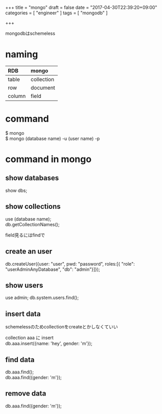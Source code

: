 +++
title = "mongo"
draft = false
date = "2017-04-30T22:39:20+09:00"
categories = [ "engineer" ]
tags = [ "mongodb" ]

+++

mongodbはschemeless  

# naming

| RDB      | mongo      |
|:---------|:-----------|
| table    | collection |
| row      | document   |
| column   | field      |

# command

$ mongo  
$ mongo (database name) -u (user name) -p

# command in mongo

## show databases

show dbs;  

## show collections

use (database name);  
db.getCollectionNames();  

field見るにはfindで  

## create an user

db.createUser({user: "user", pwd: "password", roles:[{ "role": "userAdminAnyDatabase", "db": "admin"}]});

## show users

use admin;
db.system.users.find();

## insert data

schemelessのためcollectionをcreateとかしなくていい  

collection aaa に insert  
db.aaa.insert({name: 'hey', gender: 'm'});  

## find data

db.aaa.find();  
db.aaa.find({gender: 'm'});  

## remove data

db.aaa.find({gender: 'm'});  

